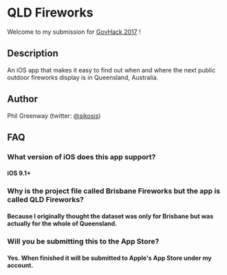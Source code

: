 # QLD Fireworks

Welcome to my submission for [GovHack 2017](http://govhack.org) !

## Description

An iOS app that makes it easy to find out when and where the next public outdoor fireworks display is in Queensland, Australia.

## Author

Phil Greenway (twitter: [@sikosis](https://twitter.com/sikosis))

## FAQ

### What version of iOS does this app support?

#### iOS 9.1+

### Why is the project file called Brisbane Fireworks but the app is called QLD Fireworks?

#### Because I originally thought the dataset was only for Brisbane but was actually for the whole of Queensland.

### Will you be submitting this to the App Store?

#### Yes. When finished it will be submitted to Apple's App Store under my account.


